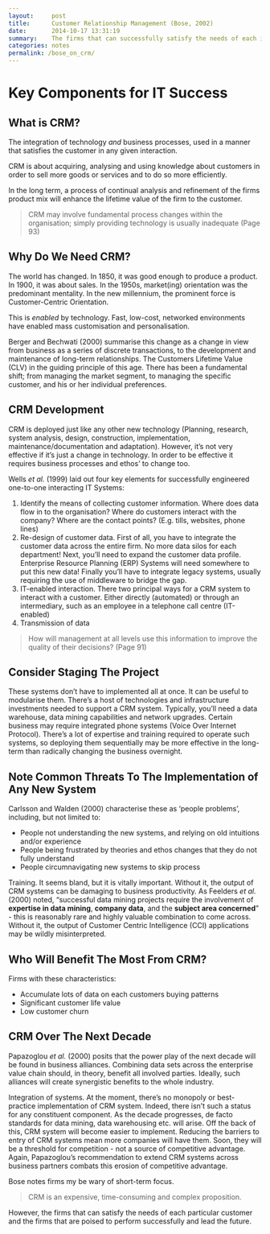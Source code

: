 ```yaml
---
layout:     post
title:      Customer Relationship Management (Bose, 2002)
date:       2014-10-17 13:31:19
summary:    The firms that can successfully satisfy the needs of each individual customer are most likely to be the leaders of the future.
categories: notes
permalink: /bose_on_crm/
---
```


# Key Components for IT Success
## What is CRM?

The integration of technology *and* business processes, used in a manner that satisfies the customer in any given interaction.

CRM is about acquiring, analysing and using knowledge about customers in order to sell more goods or services and to do so more efficiently.

In the long term, a process of continual analysis and refinement of the firms product mix will enhance the lifetime value of the firm to the customer.

> CRM may involve fundamental process changes within the organisation; simply providing technology is usually inadequate (Page 93)

## Why Do We Need CRM?
The world has changed. In 1850, it was good enough to produce a product. In 1900, it was about sales. In the 1950s, market(ing) orientation was the predominant mentality. In the new millennium, the prominent force is Customer-Centric Orientation.

This is *enabled* by technology. Fast, low-cost, networked environments have enabled mass customisation and personalisation.

Berger and Bechwati (2000) summarise this change as a change in view from business as a series of discrete transactions, to the development and maintenance of long-term relationships. The Customers Lifetime Value (CLV) in the guiding principle of this age. There has been a fundamental shift; from managing the market segment, to managing the specific customer, and his or her individual preferences.

## CRM Development
CRM is deployed just like any other new technology (Planning, research, system analysis, design, construction, implementation, maintenance/documentation and adaptation). However, it’s not very effective if it’s just a change in technology. In order to be effective it requires business processes and ethos’ to change too.

Wells *et al.* (1999) laid out four key elements for successfully engineered one-to-one interacting IT Systems:

1. Identify the means of collecting customer information. Where does data flow in to the organisation? Where do customers interact with the company? Where are the contact points? (E.g. tills, websites, phone lines)
2. Re-design of customer data. First of all, you have to integrate the customer data across the entire firm. No more data silos for each department! Next, you’ll need to expand the customer data profile. Enterprise Resource Planning (ERP) Systems will need somewhere to put this new data! Finally you’ll have to integrate legacy systems, usually requiring the use of middleware to bridge the gap. 
3. IT-enabled interaction. There two principal ways for a CRM system to interact with a customer. Either directly (automated) or through an intermediary, such as an employee in a telephone call centre (IT-enabled)
4. Transmission of data 

> How will management at all levels use this information to improve the quality of their decisions? (Page 91)

## Consider Staging The Project
These systems don’t have to implemented all at once. It can be useful to modularise them. There’s a host of technologies and infrastructure investments needed to support a CRM system. Typically, you’ll need a data warehouse, data mining capabilities and network upgrades. Certain business may require integrated phone systems (Voice Over Internet Protocol). There’s a lot of expertise and training required to operate such systems, so deploying them sequentially may be more effective in the long-term than radically changing the business overnight.

## Note Common Threats To The Implementation of Any New System
Carlsson and Walden (2000) characterise these as ‘people problems’, including, but not limited to:

* People not understanding the new systems, and relying on old intuitions and/or experience 
* People being frustrated by theories and ethos changes that they do not fully understand
* People circumnavigating new systems to skip process

Training. It seems bland, but it is vitally important. Without it, the output of CRM systems can be damaging to business productivity. As Feelders *et al.* (2000) noted, “successful data mining projects require the involvement of **expertise in data mining**, **company data**, and the **subject area concerned**” - this is reasonably rare and highly valuable combination to come across. Without it, the output of Customer Centric Intelligence (CCI) applications may be wildly misinterpreted.

## Who Will Benefit The Most From CRM?
Firms with these characteristics:

* Accumulate lots of data on each customers buying patterns
* Significant customer life value
* Low customer churn

## CRM Over The Next Decade
Papazoglou *et al.* (2000) posits that the power play of the next decade will be found in business alliances. Combining data sets across the enterprise value chain should, in theory, benefit all involved parties. Ideally, such alliances will create synergistic benefits to the whole industry.

Integration of systems. At the moment, there’s no monopoly or best-practice implementation of CRM system. Indeed, there isn’t such a status for any constituent component. As the decade progresses, de facto standards for data mining, data warehousing etc. will arise. Off the back of this, CRM system will become easier to implement. Reducing the barriers to entry of CRM systems mean more companies will have them. Soon, they will be a threshold for competition - not a source of competitive advantage. Again, Papazoglou’s recommendation to extend CRM systems across business partners combats this erosion of competitive advantage.
  
Bose notes firms my be wary of short-term focus. 

> CRM is an expensive, time-consuming and complex proposition.

However, the firms that can satisfy the needs of each particular customer and the firms that are poised to perform successfully and lead the future.
